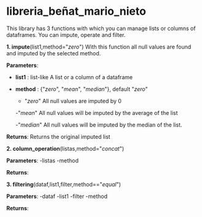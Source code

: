 # libreria_beñat_mario_nieto
This library has 3 functions with which you can manage lists or columns of dataframes.
You can impute, operate and filter.


**1. impute**(list1,method="_zero_")
With this function all null values are found and imputed by the selected method.

****Parameters****:
  - **list1** : list-like
      A list or a column of a dataframe 
  - **method** : {"_zero_", "_mean_", "_median_"}, default "_zero_"

    - "_zero_"
        All null values are imputed by 0
        
    -"_mean_"
        All null values will be imputed by the average of the list
        
    -"_median_"
        All null values will be imputed by the median of the list.
      
****Returns****:
  Returns the original imputed list


**2. column_operation**(listas,method="_concat_")

****Parameters****:
  -listas
  -method
  
****Returns****:


**3. filtering**(dataf,list1,filter,method=="_equal_")

****Parameters****:
  -dataf
  -list1
  -filter
  -method

****Returns****:


